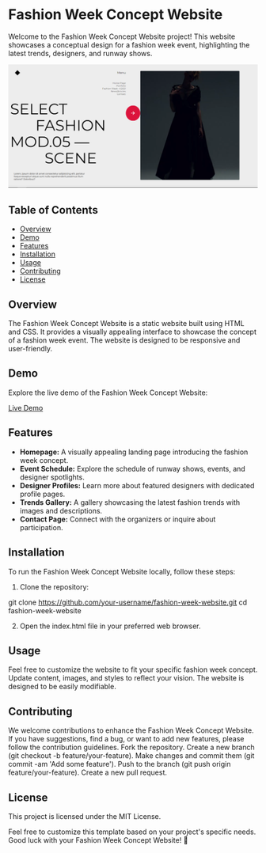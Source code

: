 <h1 id="fashion-week-concept-website">Fashion Week Concept Website</h1>
<p>Welcome to the Fashion Week Concept Website project! This website showcases a conceptual design for a fashion week event, highlighting the latest trends, designers, and runway shows.</p>
<p><img src="fashion-week.png" alt="Fashion Week Concept Website"></p>
<h2 id="table-of-contents">Table of Contents</h2>
<ul>
<li><a href="#overview">Overview</a></li>
<li><a href="#demo">Demo</a></li>
<li><a href="#features">Features</a></li>
<li><a href="#installation">Installation</a></li>
<li><a href="#usage">Usage</a></li>
<li><a href="#contributing">Contributing</a></li>
<li><a href="#license">License</a></li>
</ul>
<h2 id="overview">Overview</h2>
<p>The Fashion Week Concept Website is a static website built using HTML and CSS. It provides a visually appealing interface to showcase the concept of a fashion week event. The website is designed to be responsive and user-friendly.</p>
<h2 id="demo">Demo</h2>
<p>Explore the live demo of the Fashion Week Concept Website:</p>
<p><a href="https://antra77.github.io/fashion-concept-website/">Live Demo</a></p>
<h2 id="features">Features</h2>
<ul>
<li><strong>Homepage:</strong> A visually appealing landing page introducing the fashion week concept.</li>
<li><strong>Event Schedule:</strong> Explore the schedule of runway shows, events, and designer spotlights.</li>
<li><strong>Designer Profiles:</strong> Learn more about featured designers with dedicated profile pages.</li>
<li><strong>Trends Gallery:</strong> A gallery showcasing the latest fashion trends with images and descriptions.</li>
<li><strong>Contact Page:</strong> Connect with the organizers or inquire about participation.</li>
</ul>
<h2 id="installation">Installation</h2>
<p>To run the Fashion Week Concept Website locally, follow these steps:</p>
<ol>
<li>Clone the repository:</li>
</ol>
<p>git clone <a href="https://github.com/your-username/fashion-week-website.git">https://github.com/your-username/fashion-week-website.git</a>
cd fashion-week-website</p>
<ol start="2">
<li>Open the index.html file in your preferred web browser.</li>
</ol>
<h2 id="usage">Usage</h2>
<p>Feel free to customize the website to fit your specific fashion week concept. Update content, images, and styles to reflect your vision. The website is designed to be easily modifiable.</p>
<h2 id="contributing">Contributing</h2>
<p>We welcome contributions to enhance the Fashion Week Concept Website. If you have suggestions, find a bug, or want to add new features, please follow the contribution guidelines.
Fork the repository.
Create a new branch (git checkout -b feature/your-feature).
Make changes and commit them (git commit -am &#39;Add some feature&#39;).
Push to the branch (git push origin feature/your-feature).
Create a new pull request.</p>
<h2 id="license">License</h2>
<p>This project is licensed under the MIT License.</p>
<p>Feel free to customize this template based on your project&#39;s specific needs. Good luck with your Fashion Week Concept Website! 🌟</p>

